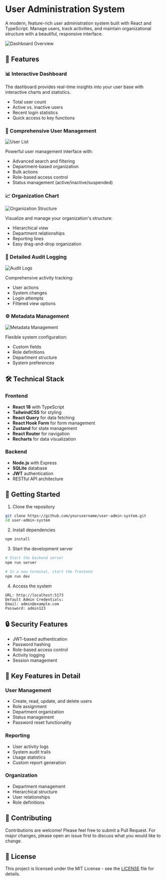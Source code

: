 # User Administration System

A modern, feature-rich user administration system built with React and TypeScript. Manage users, track activities, and maintain organizational structure with a beautiful, responsive interface.

![Dashboard Overview](./readme-imgs/dashboard.png)

## 🌟 Features

### 📊 Interactive Dashboard
The dashboard provides real-time insights into your user base with interactive charts and statistics.
- Total user count
- Active vs. inactive users
- Recent login statistics
- Quick access to key functions

### 👥 Comprehensive User Management
![User List](./readme-imgs/userlist.png)

Powerful user management interface with:
- Advanced search and filtering
- Department-based organization
- Bulk actions
- Role-based access control
- Status management (active/inactive/suspended)

### 📈 Organization Chart
![Organization Structure](./readme-imgs/org-chart.png)

Visualize and manage your organization's structure:
- Hierarchical view
- Department relationships
- Reporting lines
- Easy drag-and-drop organization

### 📝 Detailed Audit Logging
![Audit Logs](./readme-imgs/audting.png)

Comprehensive activity tracking:
- User actions
- System changes
- Login attempts
- Filtered view options

### ⚙️ Metadata Management
![Metadata Management](./readme-imgs/metadata.png)

Flexible system configuration:
- Custom fields
- Role definitions
- Department structure
- System preferences

## 🛠 Technical Stack

### Frontend
- **React 18** with TypeScript
- **TailwindCSS** for styling
- **React Query** for data fetching
- **React Hook Form** for form management
- **Zustand** for state management
- **React Router** for navigation
- **Recharts** for data visualization

### Backend
- **Node.js** with Express
- **SQLite** database
- **JWT** authentication
- RESTful API architecture

## 🚀 Getting Started

1. Clone the repository
```bash
git clone https://github.com/yourusername/user-admin-system.git
cd user-admin-system
```

2. Install dependencies
```bash
npm install
```

3. Start the development server
```bash
# Start the backend server
npm run server

# In a new terminal, start the frontend
npm run dev
```

4. Access the system
```
URL: http://localhost:5173
Default Admin Credentials:
Email: admin@example.com
Password: admin123
```

## 🔒 Security Features

- JWT-based authentication
- Password hashing
- Role-based access control
- Activity logging
- Session management

## 🎯 Key Features in Detail

### User Management
- Create, read, update, and delete users
- Role assignment
- Department organization
- Status management
- Password reset functionality

### Reporting
- User activity logs
- System audit trails
- Usage statistics
- Custom report generation

### Organization
- Department management
- Hierarchical structure
- User relationships
- Role definitions

## 🤝 Contributing

Contributions are welcome! Please feel free to submit a Pull Request. For major changes, please open an issue first to discuss what you would like to change.

## 📝 License

This project is licensed under the MIT License - see the [LICENSE](LICENSE) file for details.
